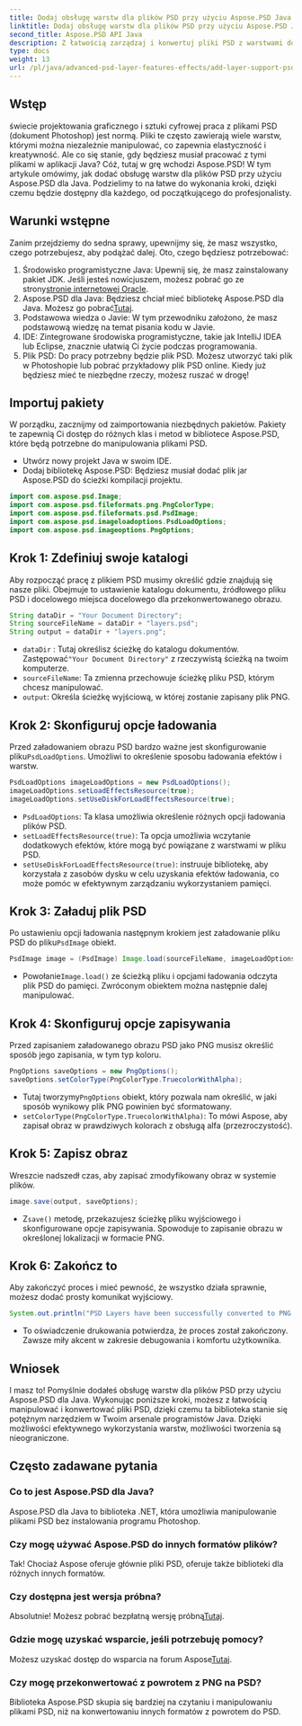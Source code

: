 ```yaml
---
title: Dodaj obsługę warstw dla plików PSD przy użyciu Aspose.PSD Java
linktitle: Dodaj obsługę warstw dla plików PSD przy użyciu Aspose.PSD Java
second_title: Aspose.PSD API Java
description: Z łatwością zarządzaj i konwertuj pliki PSD z warstwami do formatu PNG za pomocą Aspose.PSD dla Java! Idealny dla programistów potrzebujących manipulacji grafiką.
type: docs
weight: 13
url: /pl/java/advanced-psd-layer-features-effects/add-layer-support-psd-files/
---
```

## Wstęp
świecie projektowania graficznego i sztuki cyfrowej praca z plikami PSD (dokument Photoshop) jest normą. Pliki te często zawierają wiele warstw, którymi można niezależnie manipulować, co zapewnia elastyczność i kreatywność. Ale co się stanie, gdy będziesz musiał pracować z tymi plikami w aplikacji Java? Cóż, tutaj w grę wchodzi Aspose.PSD! W tym artykule omówimy, jak dodać obsługę warstw dla plików PSD przy użyciu Aspose.PSD dla Java. Podzielimy to na łatwe do wykonania kroki, dzięki czemu będzie dostępny dla każdego, od początkującego do profesjonalisty.
## Warunki wstępne
Zanim przejdziemy do sedna sprawy, upewnijmy się, że masz wszystko, czego potrzebujesz, aby podążać dalej. Oto, czego będziesz potrzebować:
1.  Środowisko programistyczne Java: Upewnij się, że masz zainstalowany pakiet JDK. Jeśli jesteś nowicjuszem, możesz pobrać go ze strony[stronie internetowej Oracle](https://www.oracle.com/java/technologies/javase-jdk11-downloads.html).
2.  Aspose.PSD dla Java: Będziesz chciał mieć bibliotekę Aspose.PSD dla Java. Możesz go pobrać[Tutaj](https://releases.aspose.com/psd/java/).
3. Podstawowa wiedza o Javie: W tym przewodniku założono, że masz podstawową wiedzę na temat pisania kodu w Javie.
4. IDE: Zintegrowane środowiska programistyczne, takie jak IntelliJ IDEA lub Eclipse, znacznie ułatwią Ci życie podczas programowania.
5. Plik PSD: Do pracy potrzebny będzie plik PSD. Możesz utworzyć taki plik w Photoshopie lub pobrać przykładowy plik PSD online.
Kiedy już będziesz mieć te niezbędne rzeczy, możesz ruszać w drogę!
## Importuj pakiety
W porządku, zacznijmy od zaimportowania niezbędnych pakietów. Pakiety te zapewnią Ci dostęp do różnych klas i metod w bibliotece Aspose.PSD, które będą potrzebne do manipulowania plikami PSD.

- Utwórz nowy projekt Java w swoim IDE.
- Dodaj bibliotekę Aspose.PSD: Będziesz musiał dodać plik jar Aspose.PSD do ścieżki kompilacji projektu.
```java
import com.aspose.psd.Image;
import com.aspose.psd.fileformats.png.PngColorType;
import com.aspose.psd.fileformats.psd.PsdImage;
import com.aspose.psd.imageloadoptions.PsdLoadOptions;
import com.aspose.psd.imageoptions.PngOptions;
```
## Krok 1: Zdefiniuj swoje katalogi
Aby rozpocząć pracę z plikiem PSD musimy określić gdzie znajdują się nasze pliki. Obejmuje to ustawienie katalogu dokumentu, źródłowego pliku PSD i docelowego miejsca docelowego dla przekonwertowanego obrazu.

```java
String dataDir = "Your Document Directory";
String sourceFileName = dataDir + "layers.psd";
String output = dataDir + "layers.png";
```

- `dataDir` : Tutaj określisz ścieżkę do katalogu dokumentów. Zastępować`"Your Document Directory"` z rzeczywistą ścieżką na twoim komputerze.
- `sourceFileName`: Ta zmienna przechowuje ścieżkę pliku PSD, którym chcesz manipulować.
- `output`: Określa ścieżkę wyjściową, w której zostanie zapisany plik PNG.
## Krok 2: Skonfiguruj opcje ładowania
 Przed załadowaniem obrazu PSD bardzo ważne jest skonfigurowanie pliku`PsdLoadOptions`. Umożliwi to określenie sposobu ładowania efektów i warstw.

```java
PsdLoadOptions imageLoadOptions = new PsdLoadOptions();
imageLoadOptions.setLoadEffectsResource(true);
imageLoadOptions.setUseDiskForLoadEffectsResource(true);
```

- `PsdLoadOptions`: Ta klasa umożliwia określenie różnych opcji ładowania plików PSD.
- `setLoadEffectsResource(true)`: Ta opcja umożliwia wczytanie dodatkowych efektów, które mogą być powiązane z warstwami w pliku PSD.
- `setUseDiskForLoadEffectsResource(true)`: instruuje bibliotekę, aby korzystała z zasobów dysku w celu uzyskania efektów ładowania, co może pomóc w efektywnym zarządzaniu wykorzystaniem pamięci.
## Krok 3: Załaduj plik PSD
 Po ustawieniu opcji ładowania następnym krokiem jest załadowanie pliku PSD do pliku`PsdImage` obiekt.

```java
PsdImage image = (PsdImage) Image.load(sourceFileName, imageLoadOptions);
```

-  Powołanie`Image.load()` ze ścieżką pliku i opcjami ładowania odczyta plik PSD do pamięci. Zwróconym obiektem można następnie dalej manipulować.
## Krok 4: Skonfiguruj opcje zapisywania
Przed zapisaniem załadowanego obrazu PSD jako PNG musisz określić sposób jego zapisania, w tym typ koloru.

```java
PngOptions saveOptions = new PngOptions();
saveOptions.setColorType(PngColorType.TruecolorWithAlpha);
```

-  Tutaj tworzymy`PngOptions` obiekt, który pozwala nam określić, w jaki sposób wynikowy plik PNG powinien być sformatowany.
- `setColorType(PngColorType.TruecolorWithAlpha)`: To mówi Aspose, aby zapisał obraz w prawdziwych kolorach z obsługą alfa (przezroczystość).
## Krok 5: Zapisz obraz
Wreszcie nadszedł czas, aby zapisać zmodyfikowany obraz w systemie plików.

```java
image.save(output, saveOptions);
```

-  Z`save()` metodę, przekazujesz ścieżkę pliku wyjściowego i skonfigurowane opcje zapisywania. Spowoduje to zapisanie obrazu w określonej lokalizacji w formacie PNG.
## Krok 6: Zakończ to
Aby zakończyć proces i mieć pewność, że wszystko działa sprawnie, możesz dodać prosty komunikat wyjściowy.

```java
System.out.println("PSD Layers have been successfully converted to PNG!");
```

- To oświadczenie drukowania potwierdza, że proces został zakończony. Zawsze miły akcent w zakresie debugowania i komfortu użytkownika.
## Wniosek
I masz to! Pomyślnie dodałeś obsługę warstw dla plików PSD przy użyciu Aspose.PSD dla Java. Wykonując poniższe kroki, możesz z łatwością manipulować i konwertować pliki PSD, dzięki czemu ta biblioteka stanie się potężnym narzędziem w Twoim arsenale programistów Java.
Dzięki możliwości efektywnego wykorzystania warstw, możliwości tworzenia są nieograniczone.
## Często zadawane pytania
### Co to jest Aspose.PSD dla Java?
Aspose.PSD dla Java to biblioteka .NET, która umożliwia manipulowanie plikami PSD bez instalowania programu Photoshop.
### Czy mogę używać Aspose.PSD do innych formatów plików?
Tak! Chociaż Aspose oferuje głównie pliki PSD, oferuje także biblioteki dla różnych innych formatów.
### Czy dostępna jest wersja próbna?
 Absolutnie! Możesz pobrać bezpłatną wersję próbną[Tutaj](https://releases.aspose.com/).
### Gdzie mogę uzyskać wsparcie, jeśli potrzebuję pomocy?
 Możesz uzyskać dostęp do wsparcia na forum Aspose[Tutaj](https://forum.aspose.com/c/psd/34).
### Czy mogę przekonwertować z powrotem z PNG na PSD?
Biblioteka Aspose.PSD skupia się bardziej na czytaniu i manipulowaniu plikami PSD, niż na konwertowaniu innych formatów z powrotem do PSD.